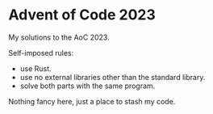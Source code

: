 # Advent of Code 2023

My solutions to the AoC 2023.

Self-imposed rules:
- use Rust.
- use no external libraries other than the standard library.
- solve both parts with the same program.

Nothing fancy here, just a place to stash my code.